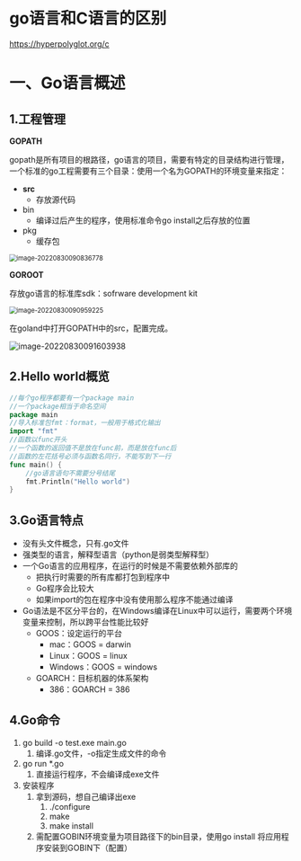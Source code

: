 # go语言和C语言的区别

https://hyperpolyglot.org/c

# 一、Go语言概述

## 1.工程管理

**GOPATH**

gopath是所有项目的根路径，go语言的项目，需要有特定的目录结构进行管理，一个标准的go工程需要有三个目录：使用一个名为GOPATH的环境变量来指定：

- **src**
  - 存放源代码
- bin
  - 编译过后产生的程序，使用标准命令go install之后存放的位置
- pkg
  - 缓存包

<img src="C:\Users\wm\AppData\Roaming\Typora\typora-user-images\image-20220830090836778.png" alt="image-20220830090836778" style="zoom: 80%;" />

**GOROOT**

存放go语言的标准库sdk：sofrware development kit

<img src="C:\Users\wm\AppData\Roaming\Typora\typora-user-images\image-20220830090959225.png" alt="image-20220830090959225" style="zoom:80%;" />

在goland中打开GOPATH中的src，配置完成。

<img src="C:\Users\wm\AppData\Roaming\Typora\typora-user-images\image-20220830091603938.png" alt="image-20220830091603938"  />

## 2.Hello world概览

```go
//每个go程序都要有一个package main
//一个package相当于命名空间
package main
//导入标准包fmt：format，一般用于格式化输出
import "fmt"
//函数以func开头
//一个函数的返回值不是放在func前，而是放在func后
//函数的左花括号必须与函数名同行，不能写到下一行
func main() {
    //go语言语句不需要分号结尾
    fmt.Println("Hello world")
}
```

## 3.Go语言特点

- 没有头文件概念，只有.go文件
- 强类型的语言，解释型语言（python是弱类型解释型）
- 一个Go语言的应用程序，在运行的时候是不需要依赖外部库的
  - 把执行时需要的所有库都打包到程序中
  - Go程序会比较大
  - 如果import的包在程序中没有使用那么程序不能通过编译
- Go语法是不区分平台的，在Windows编译在Linux中可以运行，需要两个环境变量来控制，所以跨平台性能比较好
  - GOOS：设定运行的平台
    - mac：GOOS = darwin
    - Linux：GOOS = linux
    - Windows：GOOS = windows
  - GOARCH：目标机器的体系架构
    - 386：GOARCH = 386

## 4.Go命令

1. go build -o test.exe main.go
   1. 编译.go文件，-o指定生成文件的命令
2. go run *.go
   1. 直接运行程序，不会编译成exe文件
3. 安装程序
   1. 拿到源码，想自己编译出exe
      1. ./configure
      2. make
      3. make install 
   2. 需配置GOBIN环境变量为项目路径下的bin目录，使用go install 将应用程序安装到GOBIN下（配置）
